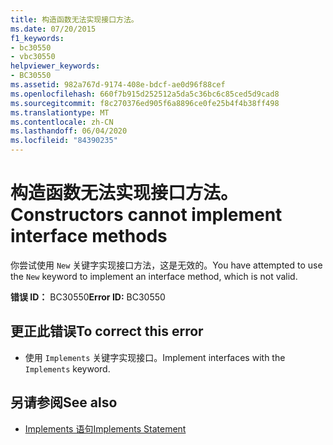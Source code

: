 ```yaml
---
title: 构造函数无法实现接口方法。
ms.date: 07/20/2015
f1_keywords:
- bc30550
- vbc30550
helpviewer_keywords:
- BC30550
ms.assetid: 982a767d-9174-408e-bdcf-ae0d96f88cef
ms.openlocfilehash: 660f7b915d252512a5da5c36bc6c85ced5d9cad8
ms.sourcegitcommit: f8c270376ed905f6a8896ce0fe25b4f4b38ff498
ms.translationtype: MT
ms.contentlocale: zh-CN
ms.lasthandoff: 06/04/2020
ms.locfileid: "84390235"
---
```

# <a name="constructors-cannot-implement-interface-methods"></a><span data-ttu-id="48d84-102">构造函数无法实现接口方法。</span><span class="sxs-lookup"><span data-stu-id="48d84-102">Constructors cannot implement interface methods</span></span>
<span data-ttu-id="48d84-103">你尝试使用 `New` 关键字实现接口方法，这是无效的。</span><span class="sxs-lookup"><span data-stu-id="48d84-103">You have attempted to use the `New` keyword to implement an interface method, which is not valid.</span></span>  
  
 <span data-ttu-id="48d84-104">**错误 ID：** BC30550</span><span class="sxs-lookup"><span data-stu-id="48d84-104">**Error ID:** BC30550</span></span>  
  
## <a name="to-correct-this-error"></a><span data-ttu-id="48d84-105">更正此错误</span><span class="sxs-lookup"><span data-stu-id="48d84-105">To correct this error</span></span>  
  
- <span data-ttu-id="48d84-106">使用 `Implements` 关键字实现接口。</span><span class="sxs-lookup"><span data-stu-id="48d84-106">Implement interfaces with the `Implements` keyword.</span></span>  
  
## <a name="see-also"></a><span data-ttu-id="48d84-107">另请参阅</span><span class="sxs-lookup"><span data-stu-id="48d84-107">See also</span></span>

- [<span data-ttu-id="48d84-108">Implements 语句</span><span class="sxs-lookup"><span data-stu-id="48d84-108">Implements Statement</span></span>](../language-reference/statements/implements-statement.md)
